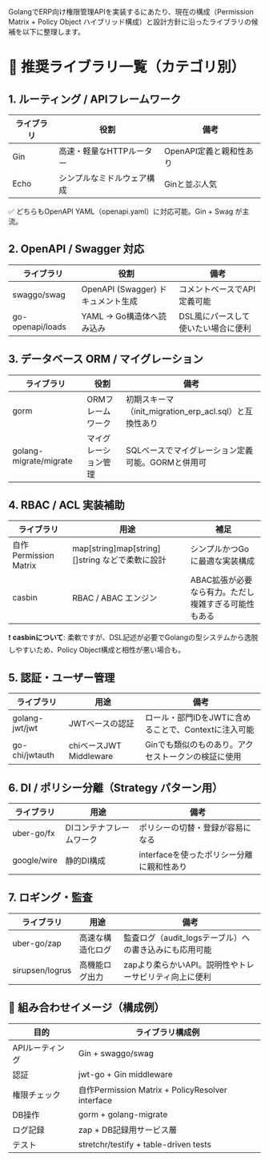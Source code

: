 GolangでERP向け権限管理APIを実装するにあたり、現在の構成（Permission Matrix + Policy Object ハイブリッド構成）と設計方針に沿ったライブラリの候補を以下に整理します。

# 🧰 推奨ライブラリ一覧（カテゴリ別）

## 1. ルーティング / APIフレームワーク

| ライブラリ | 役割 | 備考 |
|-----------|------|------|
| Gin | 高速・軽量なHTTPルーター | OpenAPI定義と親和性あり |
| Echo | シンプルなミドルウェア構成 | Ginと並ぶ人気 |

✅ どちらもOpenAPI YAML（openapi.yaml）に対応可能。Gin + Swag が主流。

## 2. OpenAPI / Swagger 対応

| ライブラリ | 役割 | 備考 |
|-----------|------|------|
| swaggo/swag | OpenAPI (Swagger) ドキュメント生成 | コメントベースでAPI定義可能 |
| go-openapi/loads | YAML → Go構造体へ読み込み | DSL風にパースして使いたい場合に便利 |

## 3. データベース ORM / マイグレーション

| ライブラリ | 役割 | 備考 |
|-----------|------|------|
| gorm | ORMフレームワーク | 初期スキーマ（init_migration_erp_acl.sql）と互換性あり |
| golang-migrate/migrate | マイグレーション管理 | SQLベースでマイグレーション定義可能。GORMと併用可 |

## 4. RBAC / ACL 実装補助

| ライブラリ | 用途 | 補足 |
|-----------|------|------|
| 自作 Permission Matrix | map[string]map[string][]string などで柔軟に設計 | シンプルかつGoに最適な実装構成 |
| casbin | RBAC / ABAC エンジン | ABAC拡張が必要なら有力。ただし複雑すぎる可能性もある |

❗️ **casbinについて**: 柔軟ですが、DSL記述が必要でGolangの型システムから逸脱しやすいため、Policy Object構成と相性が悪い場合も。

## 5. 認証・ユーザー管理

| ライブラリ | 用途 | 備考 |
|-----------|------|------|
| golang-jwt/jwt | JWTベースの認証 | ロール・部門IDをJWTに含めることで、Contextに注入可能 |
| go-chi/jwtauth | chiベースJWT Middleware | Ginでも類似のものあり。アクセストークンの検証に使用 |

## 6. DI / ポリシー分離（Strategy パターン用）

| ライブラリ | 用途 | 備考 |
|-----------|------|------|
| uber-go/fx | DIコンテナフレームワーク | ポリシーの切替・登録が容易になる |
| google/wire | 静的DI構成 | interfaceを使ったポリシー分離に親和性あり |

## 7. ロギング・監査

| ライブラリ | 用途 | 備考 |
|-----------|------|------|
| uber-go/zap | 高速な構造化ログ | 監査ログ（audit_logsテーブル）への書き込みにも応用可能 |
| sirupsen/logrus | 高機能ログ出力 | zapより柔らかいAPI。説明性やトレーサビリティ向上に便利 |

## 📌 組み合わせイメージ（構成例）

| 目的 | ライブラリ構成例 |
|------|-----------------|
| APIルーティング | Gin + swaggo/swag |
| 認証 | jwt-go + Gin middleware |
| 権限チェック | 自作Permission Matrix + PolicyResolver interface |
| DB操作 | gorm + golang-migrate |
| ログ記録 | zap + DB記録用サービス層 |
| テスト | stretchr/testify + table-driven tests |

